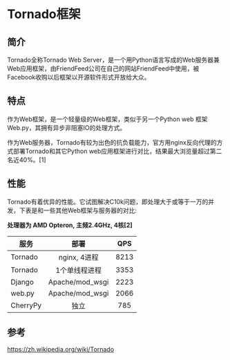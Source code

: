 # Tornado框架

## 简介

Tornado全称Tornado Web Server，是一个用Python语言写成的Web服务器兼Web应用框架，由FriendFeed公司在自己的网站FriendFeed中使用，被Facebook收购以后框架以开源软件形式开放给大众。

## 特点

作为Web框架，是一个轻量级的Web框架，类似于另一个Python web 框架Web.py，其拥有异步非阻塞IO的处理方式。

作为Web服务器，Tornado有较为出色的抗负载能力，官方用nginx反向代理的方式部署Tornado和其它Python web应用框架进行对比，结果最大浏览量超过第二名近40%。[1]

## 性能

Tornado有着优异的性能。它试图解决C10k问题，即处理大于或等于一万的并发，下表是和一些其他Web框架与服务器的对比:

**处理器为 AMD Opteron, 主频2.4GHz, 4核[2]** 

| 服务 | 部署 | QPS |
|-------|:---------------------:|:---------------------:|
|Tornado |	nginx, 4进程   | 	8213    | 
|Tornado |	1个单线程进程   | 	3353    | 
|Django |	Apache/mod_wsgi   | 	2223    | 
|web.py |	Apache/mod_wsgi   | 	2066    | 
|CherryPy |	独立   | 	785    | 



## 参考

https://zh.wikipedia.org/wiki/Tornado
